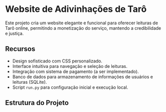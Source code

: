 # Website de Adivinhações de Tarô

Este projeto cria um website elegante e funcional para oferecer leituras de Tarô online, permitindo a monetização do serviço, mantendo a credibilidade e justiça.

## Recursos

* Design sofisticado com CSS personalizado.
* Interface intuitiva para navegação e seleção de leituras.
* Integração com sistema de pagamento (a ser implementado).
* Banco de dados para armazenamento de informações de usuários e leituras (SQLite).
* Script `run.py` para configuração inicial e execução local.

## Estrutura do Projeto